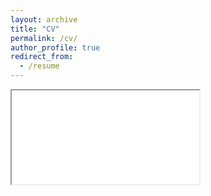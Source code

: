 ```yaml
---
layout: archive
title: "CV"
permalink: /cv/
author_profile: true
redirect_from:
  - /resume
---
```


<!-- <embed src="/files/Emmanuel_CV_Fall23.pdf" type="application/pdf" width="600px" height="500px" /> -->

<html lang="en">
<head>
    <meta http-equiv="Content-Type" content="text/html; charset=UTF-8">
    <title>Embedding a PDF using static HTML markup: Sized element</title>
<style type="text/css">
.pdf {
    height: 75%;
    width: 75%;
    margin: 2em auto;
    border: 5px solid #999999;
}


.pdf p {
    padding: 1em;
}


.pdf object {
    display: block;
    width: 100%;
    height: 100%;
    border: solid 1px #666;
}


</style>
</head>


<body>
    <iframe src="/files/Emmanuel_CV_Fall23.pdf">
    </iframe>
<!--     <div class="pdf">
        <object data="/files/Emmanuel_CV_Fall23.pdf"
        type="application/pdf">
        <p>You do not seem to have a functional PDF plug-in for this browser.</p>
        </object>
    </div> -->
</body>
</html>
